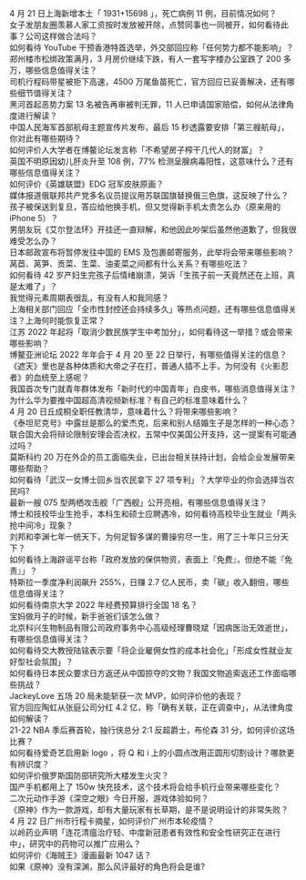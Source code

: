 4 月 21 日上海新增本土「 1931+15698 」，死亡病例 11 例，目前情况如何？  
女子发朋友圈羡慕人家工资按时发放被开除，点赞同事也一同被开，如何看待此事？公司这样做合法吗？  
如何看待 YouTube 干预香港特首选举，外交部回应称「任何势力都不能影响」？  
郑州楼市松绑政策满月，3 月房价继续下跌，有人一套写字楼办公室跌了 200 多万，哪些信息值得关注？  
司机行程码带星被拒下高速，4500 万尾鱼苗死亡，官方回应已妥善解决，还有哪些细节值得关注？  
黑河首起恶势力案 13 名被告再审被判无罪，11 人已申请国家赔偿，如何从法律角度进行解读？  
中国人民海军首部航母主题宣传片发布，最后 15 秒透露要安排「第三艘航母」，你对此有哪些期待？  
如何评价人大学者在博鳌论坛发言称「不希望房子榨干几代人的财富」？  
英国不明原因幼儿肝炎升至 108 例，77% 检测呈腺病毒阳性，这意味什么？还有哪些信息值得关注？  
如何评价《英雄联盟》EDG 冠军皮肤原画？  
媒体报道俄联邦共产党多名议员提议用苏联国旗替换俄三色旗，这反映了什么？  
孩子被保送到复旦，答应给他换手机，但又觉得新手机太贵怎么办（原来用的 iPhone 5）？  
男朋友玩《艾尔登法环》开挂还一直辩解，和他因此吵架后虽然他道歉了，但我很难受怎么办？  
日本邮政宣布将暂停发往中国的 EMS 及包裹邮寄服务，此举将会带来哪些影响？  
莴苣、莴笋、贡菜、生菜、油麦菜之间都有什么关系？有哪些吃法？  
如何看待 42 岁产妇生完孩子后情绪崩溃，哭诉「生孩子前一天竟然还在上班，真是太难了」？  
我觉得元素周期表很乱，有没有人和我同感？  
上海相关部门回应「全市性封控还会持续多久」等热点问题，还有哪些信息值得关注？上海何时能恢复正常？  
江苏 2022 年起将「取消少数民族学生中考加分」，如何看待这一举措？或会带来哪些影响？  
博鳌亚洲论坛 2022 年年会于 4 月 20 至 22 日举行，有哪些值得关注的信息？  
《遮天》里也是各种体质和大帝之子在打，普通人插不上手，为何没有《火影忍者》的血统至上感呢？  
我国首次专门就青年群体发布「新时代的中国青年」白皮书，哪些消息值得关注？  
为什么华为要推中国超高清视频新标准？有自己的标准意味着什么？  
4 月 20 日丘成桐全职任教清华，意味着什么？将带来哪些影响？  
《泰坦尼克号》中露丝是那么的爱杰克，后来和别人结婚生子是怎样的一种心态？  
联合国大会将辩论限制安理会否决权，五常中仅美国公开支持，这一提案有可能通过吗？  
莫斯科约 20 万在外企的员工面临失业，已出台相关扶持计划，会给企业发展带来哪些帮助？  
如何看待「武汉一女博士回乡当农民拿下 27 项专利」？大学毕业的你会选择当农民吗?  
最新一艘 075 型两栖攻击舰「广西舰」公开亮相，有哪些信息值得关注？  
博士和技校毕业生抢手，本科生和硕士应聘遇冷，如何看待高校毕业生就业「两头抢中间冷」现象？  
刘邦和李渊七年一统天下，为何足智多谋的曹操穷尽一生，用了三十年只三分天下？  
如何看待上海辟谣平台称「政府发放的保供物资，表面上『免费』，但绝不能『免责』」？  
特斯拉一季度净利润飙升 255%，日赚 2.7 亿人民币，卖「碳」收入翻倍，哪些信息值得关注？  
如何看待南京大学 2022 年经费预算排行全国 18 名？  
宝妈做月子的时候，新手爸爸们该怎么做？  
北京科兴生物制品有限公司政府事务中心高级经理曹晓斌「因病医治无效逝世」，有哪些信息值得关注？  
如何看待交大教授陆铭表示要「将企业雇佣女性的成本社会化」「形成女性就业友好型社会氛围」？  
如何看待日本民众要求日方返还从中国掠夺的文物？我国文物追索返还工作面临哪些挑战？  
JackeyLove 五场 20 局未能斩获一次 MVP，如何评价他的表现？  
官方回应陶虹从张庭公司分红 4.2 亿，称「确有关联，正在调查中」，从法律角度如何解读？  
21-22 NBA 季后赛首轮，独行侠总分 2:1 反超爵士，布伦森 31 分，如何评价这场比赛？  
如何看待爱奇艺启用新 logo ，将 Q 和 i 上的小圆点改用正圆形切割设计？哪款更有辨识度？  
如何评价俄罗斯国防部研究所大楼发生火灾？  
国产手机都用上了 150w 快充技术，这个技术将会给手机行业带来哪些变化？  
二次元动作手游《深空之眼》今日开服，游戏体验如何？  
《原神》作为一款游戏，却有大量玩家有长草期，是不是说明设计的非常失败？  
4 月 22 日广州市行程卡摘星，如何评价广州市本轮疫情？  
以岭药业声明「连花清瘟治疗轻、中度新冠患者有效性和安全性研究正在进行中」，研究中的药物可以推广应用么？  
如何评价《海贼王》漫画最新 1047 话？  
如果《原神》没有深渊，那么风评最好的角色将会是谁?  
